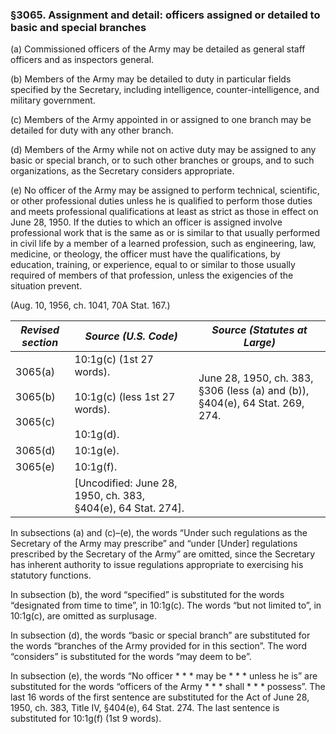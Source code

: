### §3065. Assignment and detail: officers assigned or detailed to basic and special branches ###

(a) Commissioned officers of the Army may be detailed as general staff officers and as inspectors general.

(b) Members of the Army may be detailed to duty in particular fields specified by the Secretary, including intelligence, counter-intelligence, and military government.

(c) Members of the Army appointed in or assigned to one branch may be detailed for duty with any other branch.

(d) Members of the Army while not on active duty may be assigned to any basic or special branch, or to such other branches or groups, and to such organizations, as the Secretary considers appropriate.

(e) No officer of the Army may be assigned to perform technical, scientific, or other professional duties unless he is qualified to perform those duties and meets professional qualifications at least as strict as those in effect on June 28, 1950. If the duties to which an officer is assigned involve professional work that is the same as or is similar to that usually performed in civil life by a member of a learned profession, such as engineering, law, medicine, or theology, the officer must have the qualifications, by education, training, or experience, equal to or similar to those usually required of members of that profession, unless the exigencies of the situation prevent.

(Aug. 10, 1956, ch. 1041, 70A Stat. 167.)

|            *Revised section*            |                               *Source (U.S. Code)*                               |                        *Source (Statutes at Large)*                        |
|-----------------------------------------|----------------------------------------------------------------------------------|----------------------------------------------------------------------------|
|3065(a)<br/><br/>3065(b)<br/><br/>3065(c)|10:1g(c) (1st 27 words).<br/><br/>10:1g(c) (less 1st 27 words).<br/><br/>10:1g(d).|June 28, 1950, ch. 383, §306 (less (a) and (b)), §404(e), 64 Stat. 269, 274.|
|                 3065(d)                 |                                    10:1g(e).                                     |                                                                            |
|                 3065(e)                 |                                    10:1g(f).                                     |                                                                            |
|                                         |           [Uncodified: June 28, 1950, ch. 383, §404(e), 64 Stat. 274].           |                                                                            |

In subsections (a) and (c)–(e), the words “Under such regulations as the Secretary of the Army may prescribe” and “under [Under] regulations prescribed by the Secretary of the Army” are omitted, since the Secretary has inherent authority to issue regulations appropriate to exercising his statutory functions.

In subsection (b), the word “specified” is substituted for the words “designated from time to time”, in 10:1g(c). The words “but not limited to”, in 10:1g(c), are omitted as surplusage.

In subsection (d), the words “basic or special branch” are substituted for the words “branches of the Army provided for in this section”. The word “considers” is substituted for the words “may deem to be”.

In subsection (e), the words “No officer \* \* \* may be \* \* \* unless he is” are substituted for the words “officers of the Army \* \* \* shall \* \* \* possess”. The last 16 words of the first sentence are substituted for the Act of June 28, 1950, ch. 383, Title IV, §404(e), 64 Stat. 274. The last sentence is substituted for 10:1g(f) (1st 9 words).